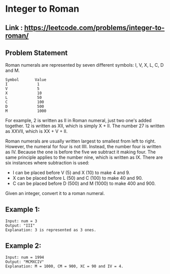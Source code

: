# Integer to Roman

## Link : <a href="https://leetcode.com/problems/integer-to-roman/">https://leetcode.com/problems/integer-to-roman/</a>

## Problem Statement

Roman numerals are represented by seven different symbols: I, V, X, L, C, D and M.
```
Symbol       Value
I             1
V             5
X             10
L             50
C             100
D             500
M             1000
```
For example, 2 is written as II in Roman numeral, just two one's added together. 12 is written as XII, which is simply X + II. The number 27 is written as XXVII, which is XX + V + II.

Roman numerals are usually written largest to smallest from left to right. However, the numeral for four is not IIII. Instead, the number four is written as IV. Because the one is before the five we subtract it making four. The same principle applies to the number nine, which is written as IX. There are six instances where subtraction is used:
 

*    I can be placed before V (5) and X (10) to make 4 and 9. 
*    X can be placed before L (50) and C (100) to make 40 and 90. 
*    C can be placed before D (500) and M (1000) to make 400 and 900.

Given an integer, convert it to a roman numeral.

## Example 1:
```
Input: num = 3
Output: "III"
Explanation: 3 is represented as 3 ones.
```

## Example 2:
```
Input: num = 1994
Output: "MCMXCIV"
Explanation: M = 1000, CM = 900, XC = 90 and IV = 4.
```
